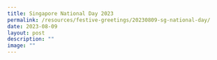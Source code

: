 ```yaml
---
title: Singapore National Day 2023
permalink: /resources/festive-greetings/20230809-sg-national-day/
date: 2023-08-09
layout: post
description: ""
image: ""
---
```

